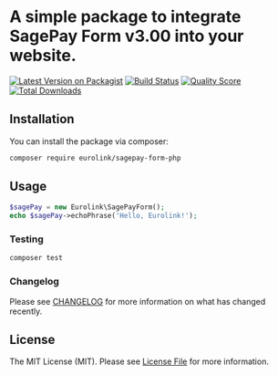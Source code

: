 # A simple package to integrate SagePay Form v3.00 into your website.

[![Latest Version on Packagist](https://img.shields.io/packagist/v/eurolink/sagepay-form-php.svg?style=flat-square)](https://packagist.org/packages/eurolink/sagepay-form-php)
[![Build Status](https://img.shields.io/travis/eurolink/sagepay-form-php/master.svg?style=flat-square)](https://travis-ci.org/eurolink/sagepay-form-php)
[![Quality Score](https://img.shields.io/scrutinizer/g/eurolink/sagepay-form-php.svg?style=flat-square)](https://scrutinizer-ci.com/g/eurolink/sagepay-form-php)
[![Total Downloads](https://img.shields.io/packagist/dt/eurolink/sagepay-form-php.svg?style=flat-square)](https://packagist.org/packages/eurolink/sagepay-form-php)

## Installation

You can install the package via composer:

```bash
composer require eurolink/sagepay-form-php
```

## Usage

``` php
$sagePay = new Eurolink\SagePayForm();
echo $sagePay->echoPhrase('Hello, Eurolink!');
```

### Testing

``` bash
composer test
```

### Changelog

Please see [CHANGELOG](CHANGELOG.md) for more information on what has changed recently.

## License

The MIT License (MIT). Please see [License File](LICENSE.md) for more information.